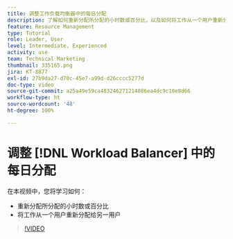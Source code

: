 ```yaml
---
title: 调整工作负载均衡器中的每日分配
description: 了解如何重新分配所分配的小时数或百分比，以及如何将工作从一个用户重新分配给另一个用户。
feature: Resource Management
type: Tutorial
role: Leader, User
level: Intermediate, Experienced
activity: use
team: Technical Marketing
thumbnail: 335165.png
jira: KT-8877
exl-id: 27b9da27-d70c-45e7-a99d-d26cccc5277d
doc-type: video
source-git-commit: a25a49e59ca483246271214886ea4dc9c10e8d66
workflow-type: ht
source-wordcount: '48'
ht-degree: 100%

---
```


# 调整 [!DNL Workload Balancer] 中的每日分配

在本视频中，您将学习如何：

* 重新分配所分配的小时数或百分比
* 将工作从一个用户重新分配给另一用户


>[!VIDEO](https://video.tv.adobe.com/v/335165/?quality=12&learn=on)
